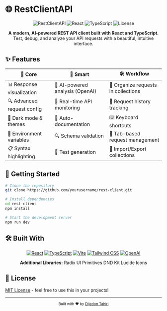 # 🌐 RestClientAPI

<div align="center">

![RestClientAPI](https://img.shields.io/badge/RestClientAPI-Modern%20API%20Client-blue)
![React](https://img.shields.io/badge/React-18-61DAFB?logo=react)
![TypeScript](https://img.shields.io/badge/TypeScript-5-3178C6?logo=typescript)
![License](https://img.shields.io/badge/license-MIT-green)

**A modern, AI-powered REST API client built with React and TypeScript.**  
Test, debug, and analyze your API requests with a beautiful, intuitive interface.

</div>

## ✨ Features

<div align="center">

| 🚀 Core | 🧠 Smart | 🛠️ Workflow |
|---------|----------|-------------|
| 📊 Response visualization | 🤖 AI-powered analysis (OpenAI) | 📁 Organize requests in collections |
| 🔍 Advanced request config | 🔄 Real-time API monitoring | 📜 Request history tracking |
| 🌙 Dark mode & themes | 📝 Auto-documentation | ⌨️ Keyboard shortcuts |
| 🔐 Environment variables | 🔍 Schema validation | 🎯 Tab-based request management |
| 📋 Syntax highlighting | 🧪 Test generation | 🔄 Import/Export collections |

</div>

## 🚀 Getting Started

```bash
# Clone the repository
git clone https://github.com/yourusername/rest-client.git

# Install dependencies
cd rest-client
npm install

# Start the development server
npm run dev
```

## 🛠️ Built With

<div align="center">

[![React](https://img.shields.io/badge/React-18-61DAFB?logo=react&logoColor=white&style=for-the-badge)](https://reactjs.org/)
[![TypeScript](https://img.shields.io/badge/TypeScript-5-3178C6?logo=typescript&logoColor=white&style=for-the-badge)](https://www.typescriptlang.org/)
[![Vite](https://img.shields.io/badge/Vite-Latest-646CFF?logo=vite&logoColor=white&style=for-the-badge)](https://vitejs.dev/)
[![Tailwind CSS](https://img.shields.io/badge/Tailwind-3-06B6D4?logo=tailwindcss&logoColor=white&style=for-the-badge)](https://tailwindcss.com/)
[![OpenAI](https://img.shields.io/badge/OpenAI-API-412991?logo=openai&logoColor=white&style=for-the-badge)](https://openai.com/)

**Additional Libraries:**
Radix UI Primitives
DND Kit
Lucide Icons

</div>

## 📝 License

[MIT License](LICENSE) - feel free to use this in your projects!

---

<div align="center">
  <sub>Built with ❤️ by <a href="https://github.com/DijedonTahiri">Dijedon Tahiri</a></sub>
</div>
